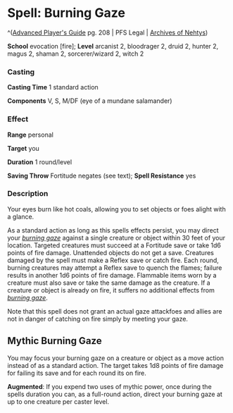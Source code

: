 # Spell: Burning Gaze

^([Advanced Player's Guide][ss-burning-gaze] pg. 208 | PFS Legal | [Archives of Nehtys][sn-burning-gaze])

**School** evocation [fire]; **Level** arcanist 2, bloodrager 2, druid 2, hunter 2, magus 2, shaman 2, sorcerer/wizard 2, witch 2

### Casting

**Casting Time** 1 standard action

**Components** V, S, M/DF (eye of a mundane salamander)

### Effect

**Range** personal

**Target** you

**Duration** 1 round/level

**Saving Throw** Fortitude negates (see text); **Spell Resistance** yes

### Description

Your eyes burn like hot coals, allowing you to set objects or foes alight with a glance.

As a standard action as long as this spells effects persist, you may direct your _[burning gaze]_ against a single creature or object within 30 feet of your location. Targeted creatures must succeed at a Fortitude save or take 1d6 points of fire damage. Unattended objects do not get a save. Creatures damaged by the spell must make a Reflex save or catch fire. Each round, burning creatures may attempt a Reflex save to quench the flames; failure results in another 1d6 points of fire damage. Flammable items worn by a creature must also save or take the same damage as the creature. If a creature or object is already on fire, it suffers no additional effects from _[burning gaze]_.

Note that this spell does not grant an actual gaze attackfoes and allies are not in danger of catching on fire simply by meeting your gaze.

## Mythic Burning Gaze

You may focus your burning gaze on a creature or object as a move action instead of as a standard action. The target takes 1d8 points of fire damage for failing its save and for each round its on fire.

**Augmented**: If you expend two uses of mythic power, once during the spells duration you can, as a full-round action, direct your burning gaze at up to one creature per caster level.

[ss-burning-gaze]: http://paizo.com/pathfinderRPG/v57
[sn-burning-gaze]: http://www.archivesofnethys.com/SpellDisplay.aspx?ItemName=Burning%20Gaze
[burning gaze]: http://www.archivesofnethys.com/SpellDisplay.aspx?ItemName=burning%20gaze